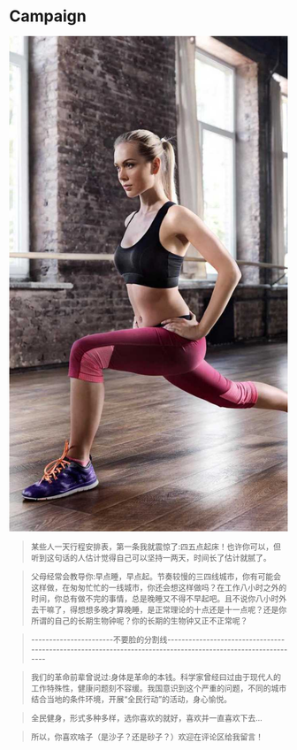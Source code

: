 # Campaign

![](../../vonder/img/excise.jpg)
>某些人一天行程安排表，第一条我就震惊了:四五点起床！也许你可以，但听到这句话的人估计觉得自己可以坚持一两天，时间长了估计就腻了。

>父母经常会教导你:早点睡，早点起。节奏较慢的三四线城市，你有可能会这样做，在匆匆忙忙的一线城市，你还会想这样做吗？在工作八小时之外的时间，你总有做不完的事情，总是晚睡又不得不早起吧。且不说你八小时外去干嘛了，得想想多晚才算晚睡，是正常理论的十点还是十一点呢？还是你所谓的自己的长期生物钟呢？你的长期的生物钟又正不正常呢？

>-----------------------不要脸的分割线-------------------------------------------------------------------------------------------------------------

>我们的革命前辈曾说过:身体是革命的本钱。科学家曾经曰过由于现代人的工作特殊性，健康问题刻不容缓。我国意识到这个严重的问题，不同的城市结合当地的条件环境，开展“全民行动”的活动，身心愉悦。

>全民健身，形式多种多样，选你喜欢的就好，喜欢并一直喜欢下去...

>所以，你喜欢啥子（是沙子？还是砂子？）欢迎在评论区给我留言！

